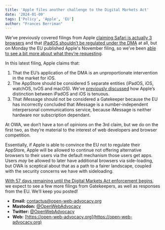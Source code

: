 ```yaml
---
title: 'Apple files another challenge to the Digital Markets Act'
date: '2024-01-09'
tags: ['Policy', 'Apple', 'EU']
author: "Frances Berriman"
---
```



We’ve previously covered filings from Apple [claiming Safari is actually 3 browsers](https://www.macrumors.com/2023/11/04/apple-argued-safari-is-three-different-browsers) and that [iPadOS shouldn’t be regulated under the DMA](https://open-web-advocacy.org/blog/owa-eu-dma-submission-apple-ipados/) at all, but on Monday the EU published Apple's November filing, so we’ve been [able to see a bit more about what they’re requesting](https://eur-lex.europa.eu/legal-content/EN/TXT/?uri=OJ:C_202400563).

In this latest filing, Apple claims that:

1. That the EU’s application of the DMA is an unproportionate intervention in the market for iOS. 
2. The AppStore should be considered 5 separate entities (iPadOS, iOS, watchOS, tvOS and macOS). We’ve [previously discussed](https://open-web-advocacy.org/blog/owa-eu-dma-submission-apple-ipados/) how Apple’s distinction between iPadOS and iOS is tenuous.
3. That iMessage should not be considered a Gatekeeper because the EU has incorrectly concluded that iMessage is a number-independent interpersonal communications service, because iMessage is neither hardware nor subscription dependant.

At OWA, we don’t have a ton of opinions on the 3rd claim, but we do on the first two, as they’re material to the interest of web developers and browser competition.

Essentially, if Apple is able to convince the EU not to regulate their AppStore, Apple will be allowed to continue not offering alternative browsers to their users via the default mechanism those users get apps. Users *may* be allowed to later have additional browsers via side-loading, but OWA is sceptical about that as a path to a fairer landscape, coupled with the security concerns we have with sideloading. 

[With 57 days remaining until the Digital Markets Act enforcement begins](https://digital-markets-act.ec.europa.eu/about-dma_en), we expect to see a few more filings from Gatekeepers, as well as responses from the EU. We’ll keep you posted!





- **Email:**        [contactus@open-web-advocacy.org](mailto:contactus@open-web-advocacy.org)
- **Mastodon:**      [@OpenWebAdvocacy](https://mastodon.social/@owa)
- **Twitter:**      [@OpenWebAdvocacy](https://twitter.com/OpenWebAdvocacy)
- **Web:**         [https://open-web-advocacy.org](https://open-web-advocacy.org)
